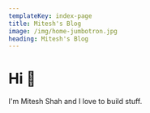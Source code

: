 ```yaml
---
templateKey: index-page
title: Mitesh's Blog
image: /img/home-jumbotron.jpg
heading: Mitesh's Blog
---
```


# Hi 👋

I'm Mitesh Shah and I love to build stuff.
